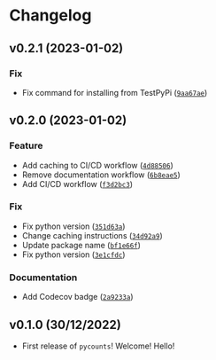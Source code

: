 # Changelog

<!--next-version-placeholder-->

## v0.2.1 (2023-01-02)
### Fix
* Fix command for installing from TestPyPi ([`9aa67ae`](https://github.com/Kabilan108/pycounts/commit/9aa67ae1ed03a7aced3d573e4166d353c21972fe))

## v0.2.0 (2023-01-02)
### Feature
* Add caching to CI/CD workflow ([`4d88506`](https://github.com/Kabilan108/pycounts/commit/4d88506879d9e70752c927db7eba8cbca1ad1d73))
* Remove documentation workflow ([`6b8eae5`](https://github.com/Kabilan108/pycounts/commit/6b8eae5211bee07d831e6f2b67a0b88f3f4887f5))
* Add CI/CD workflow ([`f3d2bc3`](https://github.com/Kabilan108/pycounts/commit/f3d2bc3bd450c72f6e52b1459838d7bd075463d0))

### Fix
* Fix python version ([`351d63a`](https://github.com/Kabilan108/pycounts/commit/351d63a04262054ffe4241c135b948825b1f1069))
* Change caching instructions ([`34d92a9`](https://github.com/Kabilan108/pycounts/commit/34d92a991eedbc62ec355e15891e6080f32e1a49))
* Update package name ([`bf1e66f`](https://github.com/Kabilan108/pycounts/commit/bf1e66f051b8da92f340a5c6f2bdc80a0e2e6b19))
* Fix python version ([`3e1cfdc`](https://github.com/Kabilan108/pycounts/commit/3e1cfdc91e2a32de05429c56ca8cbafd4612e486))

### Documentation
* Add Codecov badge ([`2a9233a`](https://github.com/Kabilan108/pycounts/commit/2a9233a156cc228a48d82ec8dcd80c96c170add6))

## v0.1.0 (30/12/2022)

- First release of `pycounts`! Welcome! Hello!
